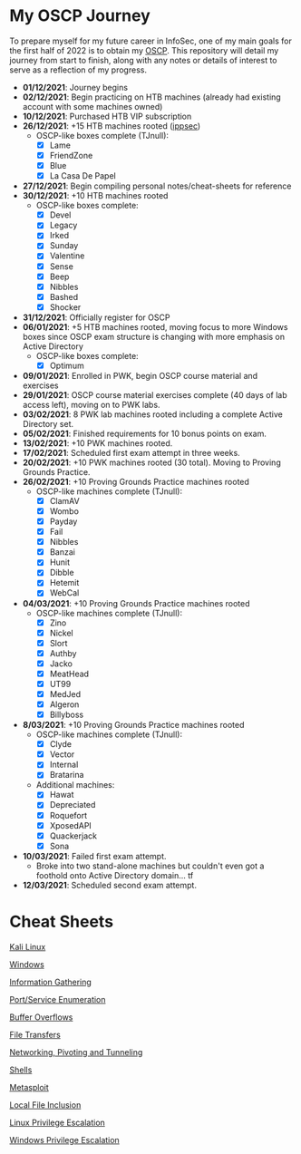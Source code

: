 # My OSCP Journey

To prepare myself for my future career in InfoSec, one of my main goals for the first half of 2022 is to obtain my [OSCP](https://www.offensive-security.com/information-security-certifications/oscp-offensive-security-certified-professional/). This repository will detail my journey from start to finish, along with any notes or details of interest to serve as a reflection of my progress.

* **01/12/2021**: Journey begins
* **02/12/2021**: Begin practicing on HTB machines (already had existing account with some machines owned)
* **10/12/2021**: Purchased HTB VIP subscription
* **26/12/2021**: +15 HTB machines rooted ([ippsec](https://www.youtube.com/channel/UCa6eh7gCkpPo5XXUDfygQQA))
  - OSCP-like boxes complete (TJnull):
    + [x] Lame
    + [x] FriendZone
    + [x] Blue
    + [x] La Casa De Papel 
* **27/12/2021**: Begin compiling personal notes/cheat-sheets for reference
* **30/12/2021**: +10 HTB machines rooted
  - OSCP-like boxes complete:
    + [x] Devel
    + [x] Legacy
    + [x] Irked
    + [x] Sunday
    + [x] Valentine
    + [x] Sense
    + [x] Beep
    + [x] Nibbles
    + [x] Bashed
    + [x] Shocker
* **31/12/2021**: Officially register for OSCP
* **06/01/2021**: +5 HTB machines rooted, moving focus to more Windows boxes since OSCP exam structure is changing with more emphasis on Active Directory
  - OSCP-like boxes complete:
    + [x] Optimum
* **09/01/2021**: Enrolled in PWK, begin OSCP course material and exercises
* **29/01/2021**: OSCP course material exercises complete (40 days of lab access left), moving on to PWK labs.
* **03/02/2021**: 8 PWK lab machines rooted including a complete Active Directory set.
* **05/02/2021**: Finished requirements for 10 bonus points on exam.
* **13/02/2021**: +10 PWK machines rooted.
* **17/02/2021**: Scheduled first exam attempt in three weeks.
* **20/02/2021**: +10 PWK machines rooted (30 total). Moving to Proving Grounds Practice.
* **26/02/2021**: +10 Proving Grounds Practice machines rooted
  - OSCP-like machines complete (TJnull):
    + [x] ClamAV
    + [x] Wombo
    + [x] Payday
    + [x] Fail
    + [x] Nibbles
    + [x] Banzai
    + [x] Hunit
    + [x] Dibble
    + [x] Hetemit
    + [x] WebCal
* **04/03/2021**: +10 Proving Grounds Practice machines rooted
  - OSCP-like machines complete (TJnull):
    + [x] Zino
    + [x] Nickel
    + [x] Slort
    + [x] Authby
    + [x] Jacko
    + [x] MeatHead
    + [x] UT99
    + [x] MedJed
    + [x] Algeron
    + [x] Billyboss
* **8/03/2021**: +10 Proving Grounds Practice machines rooted
  - OSCP-like machines complete (TJnull):
    + [x] Clyde
    + [x] Vector
    + [x] Internal
    + [x] Bratarina
  - Additional machines:
    + [x] Hawat
    + [x] Depreciated
    + [x] Roquefort
    + [x] XposedAPI
    + [x] Quackerjack
    + [x] Sona
* **10/03/2021**: Failed first exam attempt.
  - Broke into two stand-alone machines but couldn't even got a foothold onto Active Directory domain... tf
* **12/03/2021**: Scheduled second exam attempt.


# Cheat Sheets

[Kali Linux](https://oscp.kash.ro/cheat-sheets/Kali_Linux)

[Windows](https://oscp.kash.ro/cheat-sheets/Windows)

[Information Gathering](https://oscp.kash.ro/cheat-sheets/Information_Gathering)

[Port/Service Enumeration](https://oscp.kash.ro/cheat-sheets/Enumeration)

[Buffer Overflows](https://oscp.kash.ro/cheat-sheets/Buffer_Overflows)

[File Transfers](https://oscp.kash.ro/cheat-sheets/File_Transfers)

[Networking, Pivoting and Tunneling](https://oscp.kash.ro/cheat-sheets/Networking_Pivoting_Tunneling)

[Shells](https://oscp.kash.ro/cheat-sheets/Shells)

[Metasploit](https://oscp.kash.ro/cheat-sheets/Metasploit)

[Local File Inclusion](https://oscp.kash.ro/cheat-sheets/Local_File_Inclusion)

[Linux Privilege Escalation](https://oscp.kash.ro/cheat-sheets/Linux_PrivEsc)

[Windows Privilege Escalation](https://oscp.kash.ro/cheat-sheets/Windows_PrivEsc)
